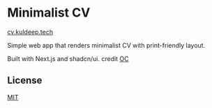 # Minimalist CV

[cv.kuldeep.tech](https://cv.kuldeep.tech)

Simple web app that renders minimalist CV with print-friendly layout.

Built with Next.js and shadcn/ui. credit [OC](https://github.com/BartoszJarocki/cv)

## License

[MIT](https://choosealicense.com/licenses/mit/)
